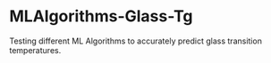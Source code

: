 # MLAlgorithms-Glass-Tg
Testing different ML Algorithms to accurately predict glass transition temperatures.
